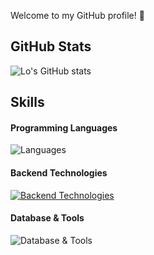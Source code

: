 Welcome to my GitHub profile! 🌟

## GitHub Stats
![Lo's GitHub stats](https://github-readme-stats.vercel.app/api?username=PureLo&show_icons=true&theme=cobalt)

## Skills

#### Programming Languages
![Languages](https://skillicons.dev/icons?i=c,cpp,go)

#### Backend Technologies
[![Backend Technologies](https://skillicons.dev/icons?i=docker,k8s&perline=3)](https://skillicons.dev)

#### Database & Tools
![Database & Tools](https://skillicons.dev/icons?i=mysql,mongodb,redis)

